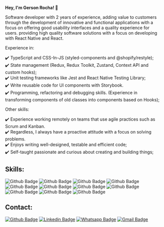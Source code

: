 **Hey, I'm Gerson Rocha! 👋**

Software developer with 2 years of experience, adding value to customers through the development of innovative and functional applications with a focus on offering good usability interfaces and a quality experience for users. providing high quality software solutions with a focus on developing with React Native and React.

Experience in:

✔️ TypeScript and CSS-In-JS (styled-components and @shopify/restyle); <br />
✔️ State management (Redux, Redux Toolkit, Zustand, Context API and custom hooks); <br />
✔️ Unit testing frameworks like Jest and React Native Testing Library; <br />
✔️ Write reusable code for UI components with Storybook. <br />
✔️ Programming, refactoring and debugging skills. (Experience in transforming components of old classes into components based on Hooks);

Other skills:

✔️ Experience working remotely on teams that use agile practices such as Scrum and Kanban. <br />
✔️ Regardless, I always have a proactive attitude with a focus on solving problems. <br />
✔️ Enjoys writing well-designed, testable and efficient code; <br />
✔️ Self-taught passionate and curious about creating and building things;


## Skills:
![Github Badge](https://img.shields.io/badge/typescript-%23007acc.svg?logo=typescript&logoColor=white&style=for-the-badge)
![Github Badge](https://img.shields.io/badge/React_Native-20232A?style=for-the-badge&logo=react&logoColor=61DAFB)
![Github Badge](https://img.shields.io/badge/React-20232A?style=for-the-badge&logo=react&logoColor=61DAFB)
![Github Badge](https://img.shields.io/badge/Next-black?style=for-the-badge&logo=next.js&logoColor=white)
![Github Badge](https://img.shields.io/badge/-GraphQL-E10098?style=for-the-badge&logo=graphql&logoColor=white)
![Github Badge](https://img.shields.io/badge/storybook-FF4785?style=for-the-badge&logo=storybook&logoColor=white)
![Github Badge](https://img.shields.io/badge/GraphQl-E10098?style=for-the-badge&logo=graphql&logoColor=white)
![Github Badge](https://img.shields.io/badge/Tailwind_CSS-38B2AC?style=for-the-badge&logo=tailwind-css&logoColor=white)
![Github Badge](https://img.shields.io/badge/styled--components-DB7093?style=for-the-badge&logo=styled-components&logoColor=white)
![Github Badge](https://img.shields.io/badge/mac%20os-000000?style=for-the-badge&logo=apple&logoColor=white)
![Github Badge](https://img.shields.io/badge/GIT-E44C30?style=for-the-badge&logo=git&logoColor=white)



## Contact:
[![Github Badge](https://img.shields.io/badge/GitHub-100000?style=for-the-badge&logo=github&logoColor=white)](https://github.com/gersonrocha9)
[![Linkedin Badge](https://img.shields.io/badge/LinkedIn-0077B5?style=for-the-badge&logo=linkedin&logoColor=white)](https://www.linkedin.com/in/gerson-rocha-013077174/)
[![Whatsapp Badge](https://img.shields.io/badge/WhatsApp-25D366?style=for-the-badge&logo=whatsapp&logoColor=white)](https://api.whatsapp.com/send?phone=5522999534259&text=Olá!)
[![Gmail Badge](https://img.shields.io/badge/Gmail-D14836?style=for-the-badge&logo=gmail&logoColor=white)](mailto:gersonrocha9@gmail.com)

